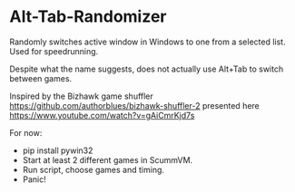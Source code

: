 # Alt-Tab-Randomizer
Randomly switches active window in Windows to one from a selected list.
Used for speedrunning.

Despite what the name suggests, does not actually use Alt+Tab to switch between games.

Inspired by the Bizhawk game shuffler
https://github.com/authorblues/bizhawk-shuffler-2
presented here
https://www.youtube.com/watch?v=gAiCmrKjd7s

For now:
- pip install pywin32
- Start at least 2 different games in ScummVM.
- Run script, choose games and timing.
- Panic!